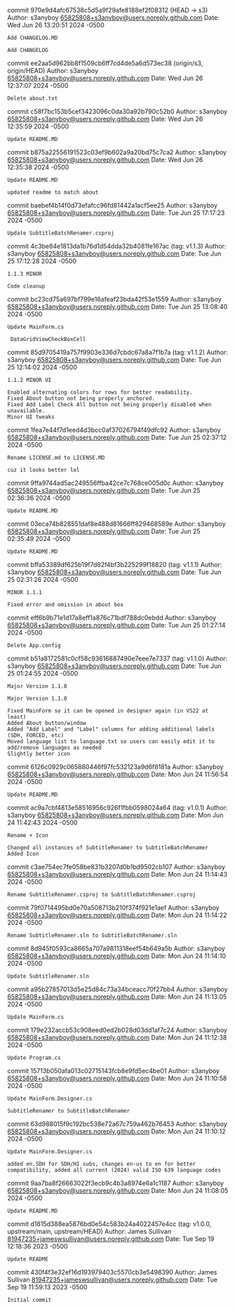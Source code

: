 commit 970e9d4afc67538c5d5a9f29afe8188ef2f08312 (HEAD -> s3)
Author: s3anyboy <65825808+s3anyboy@users.noreply.github.com>
Date:   Wed Jun 26 13:20:51 2024 -0500

    Add CHANGELOG.MD
    
    Add CHANGELOG
    

commit ee2aa5d962bb8f1509cb6ff7cd4de5a6d573ec38 (origin/s3, origin/HEAD)
Author: s3anyboy <65825808+s3anyboy@users.noreply.github.com>
Date:   Wed Jun 26 12:37:07 2024 -0500

    Delete about.txt

commit c58f7bc153b5cef3423096c0da30a92b790c52b0
Author: s3anyboy <65825808+s3anyboy@users.noreply.github.com>
Date:   Wed Jun 26 12:35:59 2024 -0500

    Update README.MD

commit b875a22556191523c03ef9b602a9a20bd75c7ca2
Author: s3anyboy <65825808+s3anyboy@users.noreply.github.com>
Date:   Wed Jun 26 12:35:38 2024 -0500

    Update README.MD
    
    updated readme to match about

commit baebef4b14f0d73efafcc96fd81442a1acf5ee25
Author: s3anyboy <65825808+s3anyboy@users.noreply.github.com>
Date:   Tue Jun 25 17:17:23 2024 -0500

    Update SubtitleBatchRenamer.csproj
    

commit 4c3be84e1813da1b76d1d54dda32b4081fe167ac (tag: v1.1.3)
Author: s3anyboy <65825808+s3anyboy@users.noreply.github.com>
Date:   Tue Jun 25 17:12:28 2024 -0500

    1.1.3 MINOR
    
    Code cleanup
    

commit bc23cd75a697bf799e16afeaf23bda42f53e1559
Author: s3anyboy <65825808+s3anyboy@users.noreply.github.com>
Date:   Tue Jun 25 13:08:40 2024 -0500

    Update MainForm.cs
    
     DataGridViewCheckBoxCell

commit 85d9705419a757f9903e336d7cbdc67a8a7f1b7a (tag: v1.1.2)
Author: s3anyboy <65825808+s3anyboy@users.noreply.github.com>
Date:   Tue Jun 25 12:14:02 2024 -0500

    1.1.2 MINOR UI
    
    Enabled alternating colors for rows for better readability.
    Fixed About button not being properly anchored.
    Fixed Add Label Check All button not being properly disabled when unavailable.
    Minor UI tweaks
    

commit 1fea7e44f7d1eed4d3bcc0af37026794f49dfc92
Author: s3anyboy <65825808+s3anyboy@users.noreply.github.com>
Date:   Tue Jun 25 02:37:12 2024 -0500

    Rename LICENSE.md to LICENSE.MD
    
    cuz it looks better lol

commit 9ffa9744ad5ac249556ffba42ce7c768ce005d0c
Author: s3anyboy <65825808+s3anyboy@users.noreply.github.com>
Date:   Tue Jun 25 02:36:36 2024 -0500

    Update README.MD

commit 03eca74b828551daf8e488d81666ff829468589e
Author: s3anyboy <65825808+s3anyboy@users.noreply.github.com>
Date:   Tue Jun 25 02:35:49 2024 -0500

    Update README.MD

commit bffa53389df625b19f7d82f4bf3b225299f18820 (tag: v1.1.1)
Author: s3anyboy <65825808+s3anyboy@users.noreply.github.com>
Date:   Tue Jun 25 02:31:26 2024 -0500

    MINOR 1.1.1
    
    Fixed error and omission in about box
    

commit eff6b9b71e1d17a8eff1a876c71bdf788dc0ebdd
Author: s3anyboy <65825808+s3anyboy@users.noreply.github.com>
Date:   Tue Jun 25 01:27:14 2024 -0500

    Delete App.config
    

commit b51a8172581c0cf58c93616887490e7eee7e7337 (tag: v1.1.0)
Author: s3anyboy <65825808+s3anyboy@users.noreply.github.com>
Date:   Tue Jun 25 01:24:55 2024 -0500

    Major Version 1.1.0
    
    Major Version 1.1.0
    
    Fixed MainForm so it can be opened in designer again (in VS22 at least)
    Added About button/window
    Added "Add Label" and "Label" columns for adding additional labels (SDH, FORCED, etc)
    Moved language list to language.txt so users can easily edit it to add/remove languages as needed
    Slightly better icon
    

commit 6126c0929c065880446f97fc532123a9d6f8181a
Author: s3anyboy <65825808+s3anyboy@users.noreply.github.com>
Date:   Mon Jun 24 11:56:54 2024 -0500

    Update README.MD

commit ac9a7cbf4813e58516956c926f1fbb0598024a64 (tag: v1.0.1)
Author: s3anyboy <65825808+s3anyboy@users.noreply.github.com>
Date:   Mon Jun 24 11:42:43 2024 -0500

    Rename + Icon
    
    Changed all instances of SubtitleRenamer to SubtitleBatchRenamer
    Added Icon
    

commit c3ae754ec7fe058be831b3207d0b1bd9502cb107
Author: s3anyboy <65825808+s3anyboy@users.noreply.github.com>
Date:   Mon Jun 24 11:14:43 2024 -0500

    Rename SubtitleRenamer.csproj to SubtitleBatchRenamer.csproj

commit 79f0714495bd0e70a508713b210f374f921e1aef
Author: s3anyboy <65825808+s3anyboy@users.noreply.github.com>
Date:   Mon Jun 24 11:14:22 2024 -0500

    Rename SubtitleRenamer.sln to SubtitleBatchRenamer.sln

commit 8d945f0593ca8665a707a9811318eef54b649a5b
Author: s3anyboy <65825808+s3anyboy@users.noreply.github.com>
Date:   Mon Jun 24 11:14:10 2024 -0500

    Update SubtitleRenamer.sln

commit a95b27857013d5e25d84c73a34bceacc70f27bb4
Author: s3anyboy <65825808+s3anyboy@users.noreply.github.com>
Date:   Mon Jun 24 11:13:05 2024 -0500

    Update MainForm.cs

commit 179e232accb53c908eed0ed2b028d03dd1af7c24
Author: s3anyboy <65825808+s3anyboy@users.noreply.github.com>
Date:   Mon Jun 24 11:12:38 2024 -0500

    Update Program.cs

commit 15713b050afa013c02715143fcb8e9fd5ec4be01
Author: s3anyboy <65825808+s3anyboy@users.noreply.github.com>
Date:   Mon Jun 24 11:10:58 2024 -0500

    Update MainForm.Designer.cs
    
    SubtitleRenamer to SubtitleBatchRenamer

commit 63d988015f9c192bc538e72a67c759a462b76453
Author: s3anyboy <65825808+s3anyboy@users.noreply.github.com>
Date:   Mon Jun 24 11:10:12 2024 -0500

    Update MainForm.Designer.cs
    
    added en.SDH for SDH/HI subs, changes en-us to en for better compatibility, added all current (2024) valid ISO 639 language codes

commit 9aa7ba8f26663022f3ecb9c4b3a8974e6a1c1187
Author: s3anyboy <65825808+s3anyboy@users.noreply.github.com>
Date:   Mon Jun 24 11:08:05 2024 -0500

    Update README.MD

commit d1815d388ea5876bd0e54c583b24a4022457e4cc (tag: v1.0.0, upstream/main, upstream/HEAD)
Author: James Sullivan <81947235+jameswsullivan@users.noreply.github.com>
Date:   Tue Sep 19 12:18:36 2023 -0500

    Update README
    

commit 430f4f3e32ef16d193979403c5570cb3e5498390
Author: James Sullivan <81947235+jameswsullivan@users.noreply.github.com>
Date:   Tue Sep 19 11:59:13 2023 -0500

    Initial commit
    
